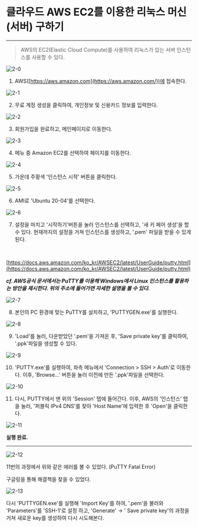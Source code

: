 # 클라우드 AWS EC2를 이용한 리눅스 머신(서버) 구하기

---

> AWS의 EC2(Elastic Cloud Compute)를 사용하여 리눅스가 있는 서버 인스턴스를 사용할 수 있다.

![2-0](https://user-images.githubusercontent.com/69946102/124129108-69df1f80-dab8-11eb-8e55-c48b609eb2ab.png)

1) AWS([https://aws.amazon.com](https://aws.amazon.com/))에 접속한다.

![2-1](https://user-images.githubusercontent.com/69946102/124129195-8418fd80-dab8-11eb-9bbb-aef95b477146.png)

2) 무료 계정 생성을 클릭하여, 개인정보 및 신용카드 정보를 입력한다.

![2-2](https://user-images.githubusercontent.com/69946102/124129223-8aa77500-dab8-11eb-89fc-b8bd0a965b42.png)

3) 회원가입을 완료하고, 메인페이지로 이동한다.

![2-3](https://user-images.githubusercontent.com/69946102/124129240-8e3afc00-dab8-11eb-93b1-17f88a7a95f7.png)

4) 메뉴 중 Amazon EC2를 선택하여 페이지를 이동한다.

![2-4](https://user-images.githubusercontent.com/69946102/124129249-92ffb000-dab8-11eb-8bc1-e242577cdf53.png)

5) 가운데 주황색 '인스턴스 시작' 버튼을 클릭한다.

![2-5](https://user-images.githubusercontent.com/69946102/124129252-9430dd00-dab8-11eb-819b-ce7593eca338.png)

6) AMI로 'Ubuntu 20-04'를 선택한다.

![2-6](https://user-images.githubusercontent.com/69946102/124129256-9430dd00-dab8-11eb-8b04-7278bea934ac.png)

7) 설정을 마치고 '시작하기'버튼을 눌러 인스턴스를 선택하고, '새 키 페어 생성'을 할 수 있다. 현재까지의 설정을 거쳐 인스턴스를 생성하고, '.pem' 파일을 받을 수 있게 된다.

</br>

[https://docs.aws.amazon.com/ko_kr/AWSEC2/latest/UserGuide/putty.html](https://docs.aws.amazon.com/ko_kr/AWSEC2/latest/UserGuide/putty.html)

***cf. AWS공식 문서에서는 PuTTY를 이용해 Windows에서 Linux 인스턴스를 활용하는 방안을 제시한다. 위의 주소에 들어가면 자세한 설명을 볼 수 있다.***

![2-7](https://user-images.githubusercontent.com/69946102/124129260-94c97380-dab8-11eb-85e5-329189bdfb79.png)

8) 본인의 PC 환경에 맞는 PuTTY를 설치하고, 'PUTTYGEN.exe'를 실행한다.

![2-8](https://user-images.githubusercontent.com/69946102/124129262-94c97380-dab8-11eb-9568-618a1cf1a3c9.png)

9) 'Load'를 눌러, 다운받았던 '.pem'을 가져온 후, 'Save private key'를 클릭하여, '.ppk'파일을 생성할 수 있다.

![2-9](https://user-images.githubusercontent.com/69946102/124129264-95620a00-dab8-11eb-88d2-49dd0090010e.png)

10) 'PUTTY.exe'를 실행하여, 좌측 메뉴에서 'Connection > SSH > Auth'로 이동한다. 이후, 'Browse...' 버튼을 눌러 이전에 만든 '.ppk'파일을 선택한다.

![2-10](https://user-images.githubusercontent.com/69946102/124129266-95faa080-dab8-11eb-8009-0ecabbddf5c5.png)

11) 다시, PUTTY에서 맨 위의 'Session' 탭에 들어간다. 이후, AWS의 '인스턴스' 탭을 눌러, '퍼블릭 IPv4 DNS'를 찾아 'Host Name'에 입력한 후 'Open'을 클릭한다.

![2-11](https://user-images.githubusercontent.com/69946102/124129267-95faa080-dab8-11eb-90e4-cf513c83c507.png)

**실행 완료.**

---
![2-12](https://user-images.githubusercontent.com/69946102/124129269-96933700-dab8-11eb-84d2-db39172b98ba.png)

11번의 과정에서 위와 같은 에러를 볼 수 있었다. (PuTTY Fatal Error)

구글링을 통해 해결책을 찾을 수 있었다.

![2-13](https://user-images.githubusercontent.com/69946102/124129272-96933700-dab8-11eb-8dde-722e32ee5ee0.png)

다시 'PUTTYGEN.exe'를 실행해 'Import Key'를 하여, '.pem'을 불러와 'Parameters'를 'SSH-1'로 설정 하고, 'Generate' → ' Save private key'의 과정을 거쳐 새로운 key를 생성하여 다시 시도해본다.
